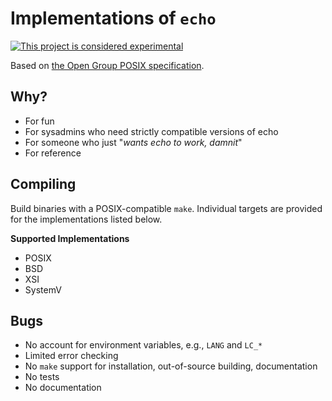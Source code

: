 # Implementations of `echo`

[![This project is considered experimental](https://img.shields.io/badge/status-experimental-critical.svg)](https://benknoble.github.io/status/experimental/)

Based on [the Open Group POSIX specification](http://pubs.opengroup.org/onlinepubs/9699919799/).

## Why?

 - For fun
 - For sysadmins who need strictly compatible versions of echo
 - For someone who just "*wants echo to work, damnit*"
 - For reference

## Compiling

Build binaries with a POSIX-compatible `make`. Individual targets are provided
for the implementations listed below.

**Supported Implementations**

 - POSIX
 - BSD
 - XSI
 - SystemV

## Bugs

 - No account for environment variables, e.g., `LANG` and `LC_*`
 - Limited error checking
 - No `make` support for installation, out-of-source building, documentation
 - No tests
 - No documentation
